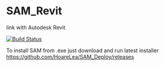 # SAM_Revit
link with Autodesk Revit

[![Build Status](https://hldigitalinnovation.visualstudio.com/HLApps/_apis/build/status/SAM-deploy-SAM_Revit?branchName=master)](https://hldigitalinnovation.visualstudio.com/HLApps/_build/latest?definitionId=19&branchName=master)

To install SAM from .exe just download and run latest installer 
https://github.com/HoareLea/SAM_Deploy/releases
